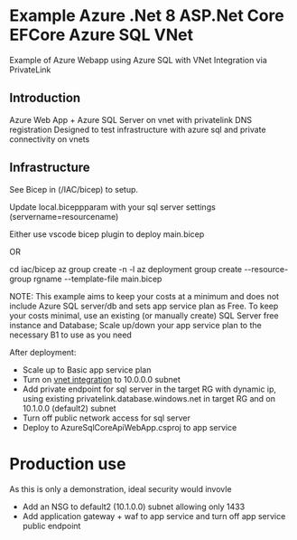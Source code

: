 ﻿# Example Azure .Net 8 ASP.Net Core EFCore Azure SQL VNet

Example of Azure Webapp using Azure SQL with VNet Integration via PrivateLink

## Introduction

Azure Web App + Azure SQL Server on vnet with privatelink DNS registration
Designed to test infrastructure with azure sql and private connectivity on vnets

## Infrastructure

See Bicep in (/IAC/bicep) to setup. 

Update local.biceppparam with your sql server settings (servername=resourcename)

Either use vscode bicep plugin to deploy main.bicep

OR

cd iac/bicep
az group create -n <rgname> -l <location>
az deployment group create --resource-group rgname --template-file main.bicep

NOTE: This example aims to keep your costs at a minimum and does not include Azure SQL server/db and sets app service plan as Free.
To keep your costs minimal, use an existing (or manually create) SQL Server free instance and Database; Scale up/down your app service plan to the necessary B1 to use as you need

After deployment:

- Scale up to Basic app service plan 
- Turn on [vnet integration](https://learn.microsoft.com/en-us/azure/app-service/configure-vnet-integration-enable) to 10.0.0.0 subnet
- Add private endpoint for sql server in the target RG with dynamic ip, using existing privatelink.database.windows.net in target RG and on 10.1.0.0 (default2) subnet
- Turn off public network access for sql server
- Deploy to AzureSqlCoreApiWebApp.csproj to app service

# Production use

As this is only a demonstration, ideal security would invovle

- Add an NSG to default2 (10.1.0.0) subnet allowing only 1433
- Add application gateway + waf to app service and turn off app service public endpoint